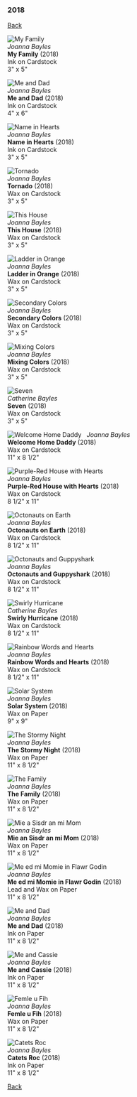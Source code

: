 ### 2018
[Back](https://github.com/joebayles/art-gallery/)

![My Family](https://github.com/joebayles/art-gallery/blob/master/2018/My_Family.jpg)  
*Joanna Bayles*\
__My Family__ (2018)  
Ink on Cardstock  
3" x 5"

![Me and Dad](https://github.com/joebayles/art-gallery/blob/master/2018/Me_and_Dad.jpg)  
*Joanna Bayles*\
__Me and Dad__ (2018)  
Ink on Cardstock  
4" x 6"

![Name in Hearts](https://github.com/joebayles/art-gallery/blob/master/2018/Name_in_Hearts.jpg)  
*Joanna Bayles*\
__Name in Hearts__ (2018)  
Ink on Cardstock  
3" x 5"

![Tornado](https://github.com/joebayles/art-gallery/blob/master/2018/Tornado.jpg)  
*Joanna Bayles*\
__Tornado__ (2018)  
Wax on Cardstock  
3" x 5"

![This House](https://github.com/joebayles/art-gallery/blob/master/2018/This_House.jpg)  
*Joanna Bayles*\
__This House__ (2018)  
Wax on Cardstock  
3" x 5"

![Ladder in Orange](https://github.com/joebayles/art-gallery/blob/master/2018/Ladder_in_Orange.jpg)  
*Joanna Bayles*\
__Ladder in Orange__ (2018)  
Wax on Cardstock  
3" x 5"

![Secondary Colors](https://github.com/joebayles/art-gallery/blob/master/2018/Secondary_Colors.jpg)  
*Joanna Bayles*\
__Secondary Colors__ (2018)  
Wax on Cardstock  
3" x 5"

![Mixing Colors](https://github.com/joebayles/art-gallery/blob/master/2018/Mixing_Colors.jpg)  
*Joanna Bayles*\
__Mixing Colors__ (2018)  
Wax on Cardstock  
3" x 5"

![Seven](https://github.com/joebayles/art-gallery/blob/master/2018/Seven.jpg)  
*Catherine Bayles*\
__Seven__ (2018)  
Wax on Cardstock  
3" x 5"

![Welcome Home Daddy](https://github.com/joebayles/art-gallery/blob/master/2018/Welcome_Home_Daddy.jpg)  
*Joanna Bayles*\
__Welcome Home Daddy__ (2018)  
Wax on Cardstock  
11" x 8 1/2"

![Purple-Red House with Hearts](https://github.com/joebayles/art-gallery/blob/master/2018/Purple-Red_House_with_Hearts.jpg)  
*Joanna Bayles*\
__Purple-Red House with Hearts__ (2018)  
Wax on Cardstock  
8 1/2" x 11"

![Octonauts on Earth](https://github.com/joebayles/art-gallery/blob/master/2018/Octonauts_on_Earth.jpg)  
*Joanna Bayles*\
__Octonauts on Earth__ (2018)  
Wax on Cardstock  
8 1/2" x 11"

![Octonauts and Guppyshark](https://github.com/joebayles/art-gallery/blob/master/2018/Octonauts_and_Guppyshark.jpg)  
*Joanna Bayles*\
__Octonauts and Guppyshark__ (2018)  
Wax on Cardstock  
8 1/2" x 11"

![Swirly Hurricane](https://github.com/joebayles/art-gallery/blob/master/2018/Swirly_Hurricane.jpg)  
*Catherine Bayles*\
__Swirly Hurricane__ (2018)  
Wax on Cardstock  
8 1/2" x 11"

![Rainbow Words and Hearts](https://github.com/joebayles/art-gallery/blob/master/2018/Rainbow_Words_and_Hearts.jpg)  
*Joanna Bayles*\
__Rainbow Words and Hearts__ (2018)  
Wax on Cardstock  
8 1/2" x 11"

![Solar System](https://github.com/joebayles/art-gallery/blob/master/2018/Solar_System.jpg)  
*Joanna Bayles*\
__Solar System__ (2018)  
Wax on Paper  
9" x 9"

![The Stormy Night](https://github.com/joebayles/art-gallery/blob/master/2018/The_Stormy_Night.jpg)  
*Joanna Bayles*\
__The Stormy Night__ (2018)  
Wax on Paper  
11" x 8 1/2"

![The Family](https://github.com/joebayles/art-gallery/blob/master/2018/The_Family.jpg)  
*Joanna Bayles*\
__The Family__ (2018)  
Wax on Paper  
11" x 8 1/2"

![Mie a Sisdr an mi Mom](https://github.com/joebayles/art-gallery/blob/master/2018/Mie_an_Sisdr_an_Mi_Mom.jpg)  
*Joanna Bayles*\
__Mie an Sisdr an mi Mom__ (2018)  
Wax on Paper  
11" x 8 1/2"

![Me ed mi Momie in Flawr Godin](https://github.com/joebayles/art-gallery/blob/master/2018/Me_ed_mi_Momie_in_Flawr_Godin.jpg)  
*Joanna Bayles*\
__Me ed mi Momie in Flawr Godin__ (2018)  
Lead and Wax on Paper  
11" x 8 1/2"

![Me and Dad](https://github.com/joebayles/art-gallery/blob/master/2018/Me_and_Dad.jpg)  
*Joanna Bayles*\
__Me and Dad__ (2018)  
Ink on Paper  
11" x 8 1/2"

![Me and Cassie](https://github.com/joebayles/art-gallery/blob/master/2018/Me_and_Cassie.jpg)  
*Joanna Bayles*\
__Me and Cassie__ (2018)  
Ink on Paper  
11" x 8 1/2"

![Femle u Fih](https://github.com/joebayles/art-gallery/blob/master/2018/Femle_uf_Fih.jpg)  
*Joanna Bayles*\
__Femle u Fih__ (2018)  
Wax on Paper  
11" x 8 1/2"

![Catets Roc](https://github.com/joebayles/art-gallery/blob/master/2018/Catets_Roc.jpg)  
*Joanna Bayles*\
__Catets Roc__ (2018)  
Ink on Paper  
11" x 8 1/2"

[Back](https://github.com/joebayles/art-gallery/)